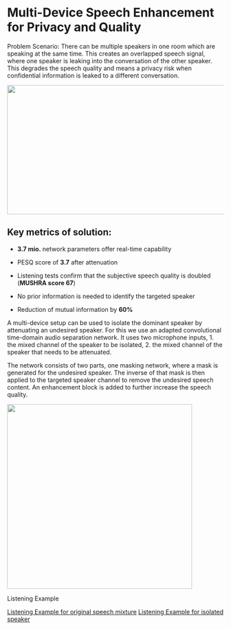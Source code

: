 # Multi-Device Speech Enhancement for Privacy and Quality

Problem Scenario: There can be multiple speakers in one room which are speaking at the same time. This creates an overlapped speech signal, where one speaker is leaking into the conversation of the other speaker. This degrades the speech quality and means a privacy risk when confidential information is leaked to a different conversation.

<img src="https://www.dropbox.com/s/n3xf27ls7tavi3y/Scenario-1.jpg?raw=1" width="668px" height="301px">

## Key metrics of solution:


-   **3.7 mio.** network parameters offer real-time capability
    
-   PESQ score of **3.7** after attenuation
    
-   Listening tests confirm that the subjective speech quality is doubled (**MUSHRA score 67**)
    
-   No prior information is needed to identify the targeted speaker
    
-   Reduction of mutual information by **60%**

A multi-device setup can be used to isolate the dominant speaker by attenuating an undesired speaker. For this we use an adapted convolutional time-domain audio separation network. It uses two microphone inputs, 1. the mixed channel of the speaker to be isolated, 2. the mixed channel of the speaker that needs to be attenuated.

The network consists of two parts, one masking network, where a mask is generated for the undesired speaker. The inverse of that mask is then applied to the targeted speaker channel to remove the undesired speech content. An enhancement block is added to further increase the speech quality.

<img src="https://www.dropbox.com/s/odr5wa3lvs6c9zi/InverseMasking-1.png?raw=1" width="430px" height="430px">

Listening Example 

[Listening Example for original speech mixture](https://www.dropbox.com/s/ovimudiwwi7i9zf/TestSeparation_CompleteScenario126.wav?dl=0)
[Listening Example for isolated speaker](https://www.dropbox.com/s/mrqoabirx2hqs71/TestSeparation126.wav?dl=0)
